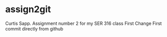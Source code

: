 # assign2git
Curtis Sapp. Assignment number 2 for my SER 316 class
First Change
First commit directly from github
